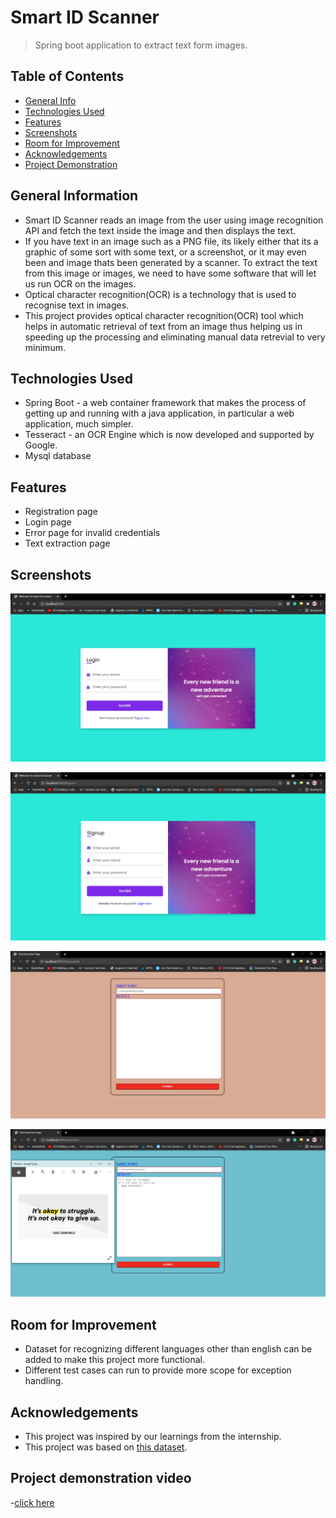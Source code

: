 # Smart ID Scanner
> Spring boot application to extract text form images.

## Table of Contents
* [General Info](#general-information)
* [Technologies Used](#technologies-used)
* [Features](#features)
* [Screenshots](#screenshots)
* [Room for Improvement](#room-for-improvement)
* [Acknowledgements](#acknowledgements)
* [Project Demonstration](#Project-Demonstration-video)


## General Information
- Smart ID Scanner reads an image from the user using image recognition API and fetch the text inside the image and then displays the text.
- If you have text in an image such as a PNG file, its likely either that its a graphic of some sort with some text, or a screenshot, or it may even been and image thats been generated by a scanner. To extract the text from this image or images, we need to have some software that will let us run OCR on the images.
- Optical character recognition(OCR) is a technology that is used to recognise text in images. 
- This project provides optical character recognition(OCR) tool which helps in automatic retrieval of text from an image thus helping us in speeding up the processing and eliminating manual data retrevial to very minimum.


## Technologies Used
- Spring Boot - a web container framework that makes the process of getting up and running with a java application, in particular a web application, much simpler.
- Tesseract - an OCR Engine which is now developed and supported by Google.
- Mysql database


## Features
- Registration page
- Login page
- Error page for invalid credentials
- Text extraction page


## Screenshots
![](./Login%20page.PNG)

![](./Registration%20page.PNG)

![](./TextExtaction%20page.PNG)

![](./Result.PNG)


## Room for Improvement
- Dataset for recognizing different languages other than english can be added to make this project more functional.
- Different test cases can run to provide more scope for exception handling.


## Acknowledgements
- This project was inspired by our learnings from the internship.
- This project was based on [this dataset](https://https://github.com/tesseract-ocr/tessdata).
## Project demonstration video
-[click here](https://drive.google.com/file/d/1diwYwsbmizCj2S2llHPpS5d3HT72O-xt/view?usp=sharing)
